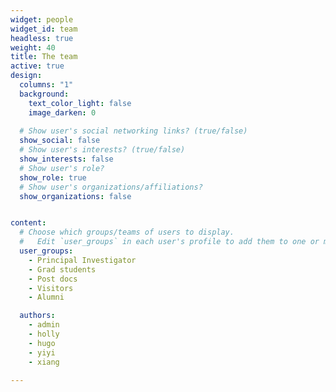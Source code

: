 ```yaml
---
widget: people
widget_id: team
headless: true
weight: 40
title: The team
active: true
design:
  columns: "1"
  background:
    text_color_light: false
    image_darken: 0
    
  # Show user's social networking links? (true/false)
  show_social: false
  # Show user's interests? (true/false)
  show_interests: false
  # Show user's role?
  show_role: true
  # Show user's organizations/affiliations?
  show_organizations: false


content:
  # Choose which groups/teams of users to display.
  #   Edit `user_groups` in each user's profile to add them to one or more of these groups.
  user_groups:
    - Principal Investigator
    - Grad students
    - Post docs
    - Visitors
    - Alumni

  authors:
    - admin
    - holly
    - hugo
    - yiyi
    - xiang
  
---
```

